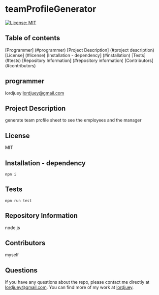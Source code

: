 # teamProfileGenerator

  [![License: MIT](https://img.shields.io/badge/License-MIT-yellow.svg)](https://opensource.org/licenses/MIT)

  ## Table of contents 

   [Programmer] (#programmer)
   [Project Description] (#project description)
   [License] (#license)
   [Installation - dependency] (#installation)
   [Tests] (#tests)
   [Repository Information] (#repository information)
   [Contributors] (#contributors)


  ## programmer
  lordjuey
  lordjuey@gmail.com
  
  ## Project Description
  generate team profile sheet to see the employees and the manager

  ## License
  MIT

  ## Installation - dependency
  ~~~
  npm i 
  ~~~
  ## Tests
  ~~~
  npm run test
  ~~~
  ## Repository Information 
  node js

  ## Contributors 
  myself

  ## Questions
  
  If you have any questions about the repo, please contact me directly at lordjuey@gmail.com.
  You can find more of my work at [lordjuey](https://github.com/lordjuey).
  
